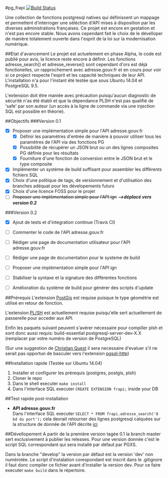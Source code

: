 #pg_frapi
[![Build Status](https://travis-ci.org/adauhr/pg_frapi.svg?branch=master)](https://travis-ci.org/adauhr/pg_frapi)

Une collection de fonctions postgresql natives qui définissent un mappage et permettent d'interroger une séléction d'API mises à disposition par les diverses administrations françaises.
Ce projet est encore en gestation et n'est pas encore stable. Nous avons cependant fait le choix de le dévelloper de manière totalement ouverte dans l'esprit de la loi sur la modernisation numérique.

##Etat d'avancement
Le projet est actuelement en phase Alpha, le code est publié pour avis, la licence reste encore à définir.
Les fonctions adresse_search() et adresse_reverse() sont cependant d'ors est déjà fonctionelles, un rapprochement avec adresse.gouv.fr et en cours pour voir si ce project respecte l'esprit et les capacité techniques de leur API.
L'installation n'a pour l'instant été testée que sous Ubuntu 14.04 et PostgreSQL 9.5.

L'extension doit être maniée avec précaution puisqu'aucun diagnostic de sécurité n'as été établi et que la dépendance PLSH n'est pas qualifié de 'safe' par son auteur (un accès à la ligne de commande via une injection SQL est possible en théorie).

##Objectifs
###Version 0.1
- [x] Proposer une implémentation simple pour l'API adresse.gouv.fr
  - [x] Définir les paramètres d'entrée de manière à pouvoir utiliser tous les paramètres de l'API via des fonctions PG
  - [x] Possibilité de récupérer un JSON brut ou un des lignes composites PG définie pour les résultats
  - [x] Fourniture d'une fonction de conversion entre le JSON brut et le type composite
- [x] Implémenter un système de build suffisant pour assembler les différents fichiers SQL
- [x] Choix d'une politique de tags, de versionnement et d'utilisation des branches adéquat pour les dévelopements futurs
- [x] Choix d'une licence FOSS pour le projet
- [ ] ~~Proposer une implémentation simple pour l'API ign~~ ***-->déplacé vers version 0.2***

###Version 0.2
- [x] Ajout de tests et d'integration continue (Travis CI)
- [ ] Commenter le code de l'API adresse.gouv.fr
- [ ] Rédiger une page de documentation utilisateur pour l'API adresse.gouv.fr
- [ ] Rédiger une page de documentation pour le systeme de build
- [ ] Proposer une implémentation simple pour l'API ign
- [ ] Stabiliser la syntaxe et la signature des différentes fonctions
- [ ] Amélioration du système de build pour générer des scripts d'update


##Prérequis
L'extension [PostGis](http://postgis.net) est requise puisque le type géométrie est utilisé en retour de fonction.

L'extension [PL/SH](https://github.com/petere/plsh) est actuellement requise puisqu'elle sert actuellement de passerelle pour acceder aux API.

Enfin les paquets suivant peuvent s'avérer nécessaire pour compiller plsh et sont donc aussi requis: build-essential postgresql-server-dev-X.X (remplacer par votre numéro de version de PostgreSQL)

(Sur une suggestion de [Christian Quest](https://github.com/cquest) il sera necessaire d'evaluer s'il ne serait pas opportun de basculer vers l'extension [pgsql-http](https://github.com/pramsey/pgsql-http))

##Installation rapide (Testée sur Ubuntu 14.04)
1. Installer et configurer les prérequis (postgres, postgis, plsh)
1. Cloner le repo
1. Dans le shell executer `make install`
1. Dans l'interface SQL executer `CREATE EXTENSION frapi;` inside your DB

##Test rapide post-installation
* **API adresse.gouv.fr**</br>Dans l'interface SQL executer `SELECT * FROM frapi.adresse_search('8 bd du port');` cela devrait retourner des lignes postgresql calquées sur la structure de donnée de l'API décrite [ici](https://adresse.data.gouv.fr/api/)

##Dévellopement
A partir de la première version tagée 0.1 la branch master sert exclusivement à publier les releases.
Pour une version donnée c'est le script SQL correspondant qui sera installé par défaut par PGXS.

Dans la branche "develop" la version par défaut est la version 'dev' non numérotée.
Le script d'instalation corespondant est inscrit dans le .gitignore il faut donc compiler ce fichier avant d'installer la version dev. Pour ce faire executer `make build` dans le répertoire.
